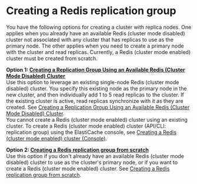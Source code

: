 # Creating a Redis replication group<a name="Replication.CreatingRepGroup"></a>

You have the following options for creating a cluster with replica nodes\. One applies when you already have an available Redis \(cluster mode disabled\) cluster not associated with any cluster that has replicas to use as the primary node\. The other applies when you need to create a primary node with the cluster and read replicas\. Currently, a Redis \(cluster mode enabled\) cluster must be created from scratch\.

**Option 1: [Creating a Replication Group Using an Available Redis \(Cluster Mode Disabled\) Cluster](Replication.CreatingReplGroup.ExistingCluster.md)**  
Use this option to leverage an existing single\-node Redis \(cluster mode disabled\) cluster\. You specify this existing node as the primary node in the new cluster, and then individually add 1 to 5 read replicas to the cluster\. If the existing cluster is active, read replicas synchronize with it as they are created\. See [Creating a Replication Group Using an Available Redis \(Cluster Mode Disabled\) Cluster](Replication.CreatingReplGroup.ExistingCluster.md)\.  
You cannot create a Redis \(cluster mode enabled\) cluster using an existing cluster\. To create a Redis \(cluster mode enabled\) cluster \(API/CLI: replication group\) using the ElastiCache console, see [Creating a Redis \(cluster mode enabled\) cluster \(Console\)](Clusters.Create.md#Clusters.Create.CON.RedisCluster)\.

**Option 2: [Creating a Redis replication group from scratch](Replication.CreatingReplGroup.NoExistingCluster.md)**  
Use this option if you don't already have an available Redis \(cluster mode disabled\) cluster to use as the cluster's primary node, or if you want to create a Redis \(cluster mode enabled\) cluster\.  See [Creating a Redis replication group from scratch](Replication.CreatingReplGroup.NoExistingCluster.md)\.